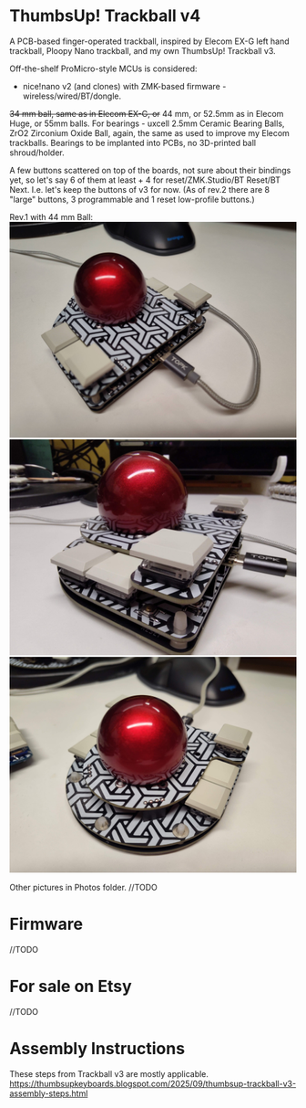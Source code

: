 # ThumbsUp! Trackball v4

A PCB-based finger-operated trackball, inspired by Elecom EX-G left hand trackball, Ploopy Nano trackball, and my own ThumbsUp! Trackball v3.
 
Off-the-shelf ProMicro-style MCUs is considered: 
- nice!nano v2 (and clones) with ZMK-based firmware - wireless/wired/BT/dongle.

~~34 mm ball, same as in Elecom EX-G, or~~ 44 mm, or 52.5mm as in Elecom Huge, or 55mm balls.
For bearings - uxcell 2.5mm Ceramic Bearing Balls, ZrO2 Zirconium Oxide Ball, again, the same as used to improve my Elecom trackballs.
Bearings to be implanted into PCBs, no 3D-printed ball shroud/holder.

A few buttons scattered on top of the boards, not sure about their bindings yet, so let's say 6 of them at least + 4 for reset/ZMK.Studio/BT Reset/BT Next.
I.e. let's keep the buttons of v3 for now.
(As of rev.2 there are 8 "large" buttons, 3 programmable and 1 reset low-profile buttons.)

Rev.1 with 44 mm Ball:
![Photos](https://github.com/ak66666/ThumbsUp-Trackball-v4/blob/main/Photos/B4_rev1_1.jpg)
![Photos](https://github.com/ak66666/ThumbsUp-Trackball-v4/blob/main/Photos/B4_rev1_2.jpg)
![Photos](https://github.com/ak66666/ThumbsUp-Trackball-v4/blob/main/Photos/B4_rev1_3_back.jpg)

Other pictures in Photos folder.
//TODO

# Firmware

//TODO

# For sale on Etsy
 
//TODO

# Assembly Instructions

These steps from Trackball v3 are mostly applicable.
https://thumbsupkeyboards.blogspot.com/2025/09/thumbsup-trackball-v3-assembly-steps.html
